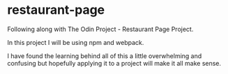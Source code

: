 # restaurant-page

Following along with The Odin Project - Restaurant Page Project.

In this project I will be using npm and webpack.

I have found the learning behind all of this a little overwhelming and confusing
but hopefully applying it to a project will make it all make sense.
